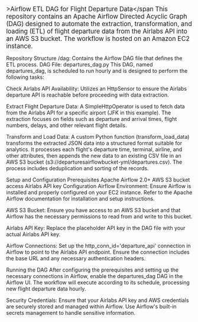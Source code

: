 <span style="font-size:larger;">>Airflow ETL DAG for Flight Departure Data</span
This repository contains an Apache Airflow Directed Acyclic Graph (DAG) designed to automate the extraction, transformation, and loading (ETL) of flight departure data from the Airlabs API into an AWS S3 bucket. The workflow is hosted on an Amazon EC2 instance.

Repository Structure
/dag: Contains the Airflow DAG file that defines the ETL process.
DAG File: departures_dag.py
This DAG, named departures_dag, is scheduled to run hourly and is designed to perform the following tasks:

Check Airlabs API Availability: Utilizes an HttpSensor to ensure the Airlabs departure API is reachable before proceeding with data extraction.

Extract Flight Departure Data: A SimpleHttpOperator is used to fetch data from the Airlabs API for a specific airport (JFK in this example). The extraction focuses on fields such as departure and arrival times, flight numbers, delays, and other relevant flight details.

Transform and Load Data: A custom Python function (transform_load_data) transforms the extracted JSON data into a structured format suitable for analytics. It processes each flight's departure time, terminal, airline, and other attributes, then appends the new data to an existing CSV file in an AWS S3 bucket (s3://departuresairflowbucket-yml/departures.csv). The process includes deduplication and sorting of the records.

Setup and Configuration
Prerequisites
Apache Airflow 2.0+
AWS S3 bucket access
Airlabs API key
Configuration
Airflow Environment: Ensure Airflow is installed and properly configured on your EC2 instance. Refer to the Apache Airflow documentation for installation and setup instructions.

AWS S3 Bucket: Ensure you have access to an AWS S3 bucket and that Airflow has the necessary permissions to read from and write to this bucket.

Airlabs API Key: Replace the placeholder API key in the DAG file with your actual Airlabs API key.

Airflow Connections: Set up the http_conn_id='departure_api' connection in Airflow to point to the Airlabs API endpoint. Ensure the connection includes the base URL and any necessary authentication headers.

Running the DAG
After configuring the prerequisites and setting up the necessary connections in Airflow, enable the departures_dag DAG in the Airflow UI. The workflow will execute according to its schedule, processing new flight departure data hourly.

Security
Credentials: Ensure that your Airlabs API key and AWS credentials are securely stored and managed within Airflow. Use Airflow's built-in secrets management to handle sensitive information.
